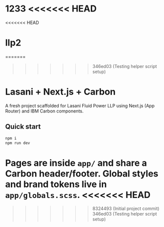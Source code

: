 1233
<<<<<<< HEAD
=======
<<<<<<< HEAD

# llp2

=======

> > > > > > > 346ed03 (Testing helper script setup)

# Lasani + Next.js + Carbon

A fresh project scaffolded for Lasani Fluid Power LLP using Next.js (App Router) and IBM Carbon components.

## Quick start

```bash
npm i
npm run dev
```

Pages are inside `app/` and share a Carbon header/footer. Global styles and brand tokens live in `app/globals.scss`.
<<<<<<< HEAD
=======

> > > > > > > 8324493 (Initial project commit)
> > > > > > > 346ed03 (Testing helper script setup)
